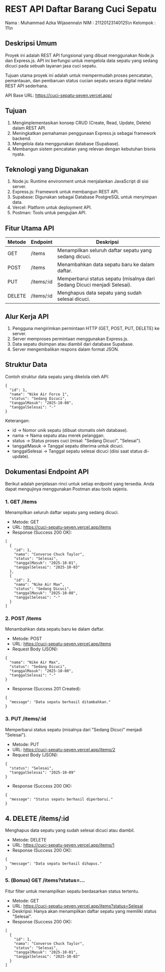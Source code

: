 # REST API Daftar Barang Cuci Sepatu

Nama     : Muhammad Azka Wijasenna\n
NIM      : 21120123140125\n
Kelompok : 11\n

## Deskripsi Umum

Proyek ini adalah REST API fungsional yang dibuat menggunakan Node.js dan Express.js. API ini berfungsi untuk mengelola data sepatu yang sedang dicuci pada sebuah layanan jasa cuci sepatu.

Tujuan utama proyek ini adalah untuk mempermudah proses pencatatan, pemantauan, dan pembaruan status cucian sepatu secara digital melalui REST API sederhana.

API Base URL: https://cuci-sepatu-seven.vercel.app/

## Tujuan

1. Mengimplementasikan konsep CRUD (Create, Read, Update, Delete) dalam REST API.
2. Meningkatkan pemahaman penggunaan Express.js sebagai framework backend.
3. Mengelola data menggunakan database (Supabase).
4. Membangun sistem pencatatan yang relevan dengan kebutuhan bisnis nyata.

## Teknologi yang Digunakan

1. Node.js: Runtime environment untuk menjalankan JavaScript di sisi server.
2. Express.js: Framework untuk membangun REST API.
3. Supabase: Digunakan sebagai Database PostgreSQL untuk menyimpan data.
4. Vercel: Platform untuk deployment API.
5. Postman: Tools untuk pengujian API.

## Fitur Utama API

| Metode | Endpoint   | Deskripsi                                                                |
| ------ | ---------- | ------------------------------------------------------------------------ |
| GET    | /items     | Menampilkan seluruh daftar sepatu yang sedang dicuci.                    |
| POST   | /items     | Menambahkan data sepatu baru ke dalam daftar.                            |
| PUT    | /items/:id | Memperbarui status sepatu (misalnya dari Sedang Dicuci menjadi Selesai). |
| DELETE | /items/:id | Menghapus data sepatu yang sudah selesai dicuci.                         |

## Alur Kerja API

1. Pengguna mengirimkan permintaan HTTP (GET, POST, PUT, DELETE) ke server.
2. Server memproses permintaan menggunakan Express.js.
3. Data sepatu disimpan atau diambil dari database Supabase.
4. Server mengembalikan respons dalam format JSON.

## Struktur Data

Contoh struktur data sepatu yang dikelola oleh API:

```
{
  "id": 1,
  "nama": "Nike Air Force 1",
  "status": "Sedang Dicuci",
  "tanggalMasuk": "2025-10-08",
  "tanggalSelesai": "-"
}
```

Keterangan:

- id → Nomor unik sepatu (dibuat otomatis oleh database).
- nama → Nama sepatu atau merek pelanggan.
- status → Status proses cuci (misal: "Sedang Dicuci", "Selesai").
- tanggalMasuk → Tanggal sepatu diterima untuk dicuci.
- tanggalSelesai → Tanggal sepatu selesai dicuci (diisi saat status di-update).

## Dokumentasi Endpoint API

Berikut adalah penjelasan rinci untuk setiap endpoint yang tersedia. Anda dapat mengujinya menggunakan Postman atau tools sejenis.

### 1. GET /items

Menampilkan seluruh daftar sepatu yang sedang dicuci.

- Metode: GET
- URL: https://cuci-sepatu-seven.vercel.app/items
- Response (Success 200 OK):

```
[
  {
    "id": 1,
    "nama": "Converse Chuck Taylor",
    "status": "Selesai",
    "tanggalMasuk": "2025-10-01",
    "tanggalSelesai": "2025-10-03"
  },
  {
    "id": 2,
    "nama": "Nike Air Max",
    "status": "Sedang Dicuci",
    "tanggalMasuk": "2025-10-08",
    "tanggalSelesai": "-"
  }
]
```

### 2. POST /items

Menambahkan data sepatu baru ke dalam daftar.

- Metode: POST
- URL: https://cuci-sepatu-seven.vercel.app/items
- Request Body (JSON):

```
{
  "nama": "Nike Air Max",
  "status": "Sedang Dicuci",
  "tanggalMasuk": "2025-10-08",
  "tanggalSelesai": "-"
}
```

- Response (Success 201 Created):

```
{
  "message": "Data sepatu berhasil ditambahkan."
}
```

### 3. PUT /items/:id

Memperbarui status sepatu (misalnya dari "Sedang Dicuci" menjadi "Selesai").

- Metode: PUT
- URL: https://cuci-sepatu-seven.vercel.app/items/2
- Request Body (JSON):

```
{
  "status": "Selesai",
  "tanggalSelesai": "2025-10-09"
}
```

- Response (Success 200 OK):

```
{
  "message": "Status sepatu berhasil diperbarui."
}
```

## 4. DELETE /items/:id

Menghapus data sepatu yang sudah selesai dicuci atau diambil.

- Metode: DELETE
- URL: https://cuci-sepatu-seven.vercel.app/items/1
- Response (Success 200 OK):

```
{
  "message": "Data sepatu berhasil dihapus."
}
```

### 5. (Bonus) GET /items?status=...

Fitur filter untuk menampilkan sepatu berdasarkan status tertentu.

- Metode: GET
- URL: https://cuci-sepatu-seven.vercel.app/items?status=Selesai
- Deskripsi: Hanya akan menampilkan daftar sepatu yang memiliki status "Selesai".
- Response (Success 200 OK):

```
[
  {
    "id": 1,
    "nama": "Converse Chuck Taylor",
    "status": "Selesai",
    "tanggalMasuk": "2025-10-01",
    "tanggalSelesai": "2025-10-03"
  }
]
```
